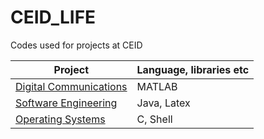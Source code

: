 # CEID_LIFE
Codes used for projects at CEID

Project  | Language, libraries etc
------------- |  ------------
[Digital Communications](https://github.com/sskrs/CEID_LIFE/tree/master/Digital%20Communications)  | MATLAB
[Software Engineering](https://github.com/sskrs/CEID_LIFE/tree/master/SoftEngProject19-master) |  Java, Latex
[Operating Systems](https://github.com/sskrs/CEID_LIFE/tree/master/OS) | C, Shell
